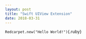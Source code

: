 ```yaml
---
layout: post
title: "Swift UIView Extension"
date: 2018-03-31
---
```


`Redcarpet.new("Hello World!")`{.ruby}
